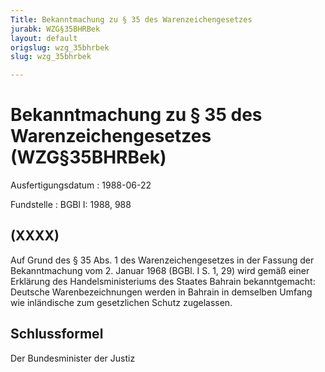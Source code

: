 ```yaml
---
Title: Bekanntmachung zu § 35 des Warenzeichengesetzes
jurabk: WZG§35BHRBek
layout: default
origslug: wzg_35bhrbek
slug: wzg_35bhrbek

---
```


# Bekanntmachung zu § 35 des Warenzeichengesetzes (WZG§35BHRBek)

Ausfertigungsdatum
:   1988-06-22

Fundstelle
:   BGBl I: 1988, 988



## (XXXX)

Auf Grund des § 35 Abs. 1 des Warenzeichengesetzes in der Fassung der
Bekanntmachung vom 2. Januar 1968 (BGBl. I S. 1, 29) wird gemäß einer
Erklärung des Handelsministeriums des Staates Bahrain bekanntgemacht:
Deutsche Warenbezeichnungen werden in Bahrain in demselben Umfang wie
inländische zum gesetzlichen Schutz zugelassen.


## Schlussformel

Der Bundesminister der Justiz

